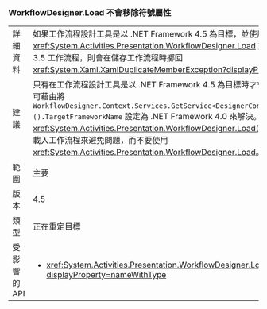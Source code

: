 ### <a name="workflowdesignerload-doesnt-remove-symbol-property"></a>WorkflowDesigner.Load 不會移除符號屬性

|   |   |
|---|---|
|詳細資料|如果工作流程設計工具是以 .NET Framework 4.5 為目標，並使用 <xref:System.Activities.Presentation.WorkflowDesigner.Load> 方法載入重新裝載的 3.5 工作流程，則會在儲存工作流程時擲回 <xref:System.Xaml.XamlDuplicateMemberException?displayProperty=name>。|
|建議|只有在工作流程設計工具是以 .NET Framework 4.5 為目標時才會出現此 Bug，因此可藉由將 <code>WorkflowDesigner.Context.Services.GetService&lt;DesignerConfigurationService&gt;().TargetFrameworkName</code> 設定為 .NET Framework 4.0 來解決。或者，可以使用 <xref:System.Activities.Presentation.WorkflowDesigner.Load(System.String)> 方法載入工作流桯來避免問題，而不要使用 <xref:System.Activities.Presentation.WorkflowDesigner.Load>。|
|範圍|主要|
|版本|4.5|
|類型|正在重定目標|
|受影響的 API|<ul><li><xref:System.Activities.Presentation.WorkflowDesigner.Load?displayProperty=nameWithType></li></ul>|

